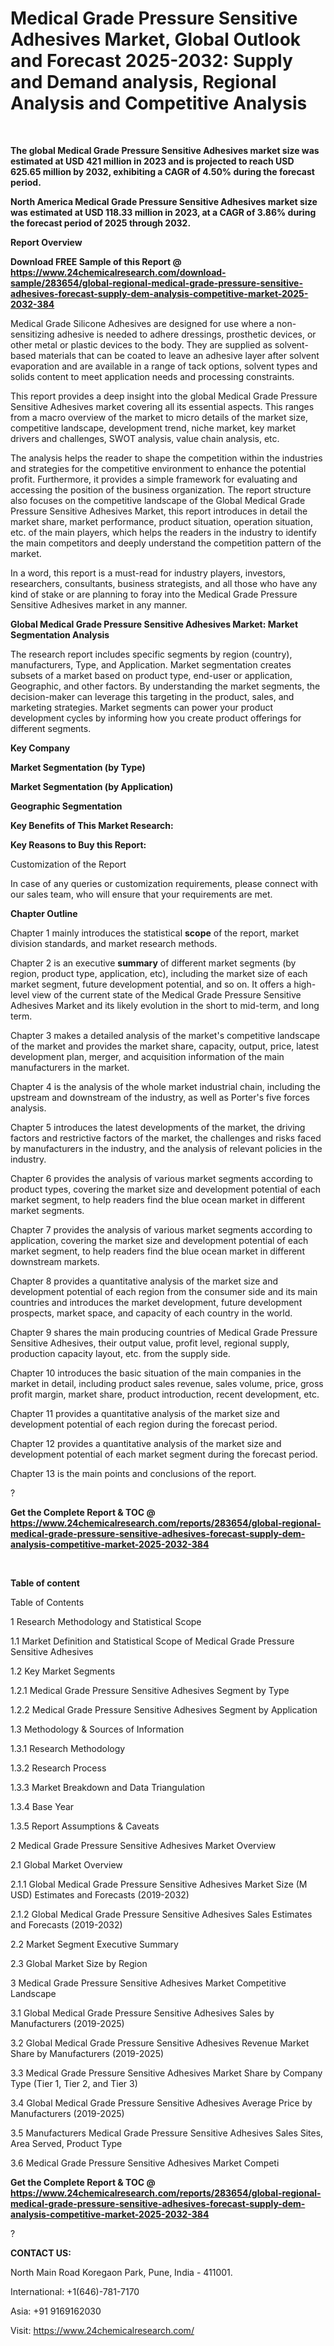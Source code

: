 <h1>Medical Grade Pressure Sensitive Adhesives Market, Global Outlook and Forecast 2025-2032: Supply and Demand analysis, Regional Analysis and Competitive Analysis</h1><br/><p><strong>The global Medical Grade Pressure Sensitive Adhesives market size was estimated at USD 421 million in 2023 and is projected to reach USD 625.65 million by 2032, exhibiting a <strong>CAGR</strong> of 4.50% during the forecast period.</strong></p>
 
 
 
 <p><strong>North America Medical Grade Pressure Sensitive Adhesives market size was estimated at USD 118.33 million in 2023, at a <strong>CAGR</strong> of 3.86% during the forecast period of 2025 through 2032.</strong></p>
 
 
 
 <p><strong>Report Overview</strong></p>
 
 
 
 <div><b>Download FREE Sample of this Report @ <a href="https://www.24chemicalresearch.com/download-sample/283654/global-regional-medical-grade-pressure-sensitive-adhesives-forecast-supply-dem-analysis-competitive-market-2025-2032-384">https://www.24chemicalresearch.com/download-sample/283654/global-regional-medical-grade-pressure-sensitive-adhesives-forecast-supply-dem-analysis-competitive-market-2025-2032-384</a></b></div>
 
 
 
 <p>Medical Grade Silicone Adhesives are designed for use where a non-sensitizing adhesive is needed to adhere dressings, prosthetic devices, or other metal or plastic devices to the body. They are supplied as solvent-based materials that can be coated to leave an adhesive layer after solvent evaporation and are available in a range of tack options, solvent types and solids content to meet application needs and processing constraints.</p>
 
 
 
 <p>This report provides a deep insight into the global Medical Grade Pressure Sensitive Adhesives market covering all its essential aspects. This ranges from a macro overview of the market to micro details of the market size, competitive landscape, development trend, niche market, key market drivers and challenges, SWOT analysis, value chain analysis, etc.</p>
 
 
 
 <p>The analysis helps the reader to shape the competition within the industries and strategies for the competitive environment to enhance the potential profit. Furthermore, it provides a simple framework for evaluating and accessing the position of the business organization. The report structure also focuses on the competitive landscape of the Global Medical Grade Pressure Sensitive Adhesives Market, this report introduces in detail the market share, market performance, product situation, operation situation, etc. of the main players, which helps the readers in the industry to identify the main competitors and deeply understand the competition pattern of the market.</p>
 
 
 
 <p>In a word, this report is a must-read for industry players, investors, researchers, consultants, business strategists, and all those who have any kind of stake or are planning to foray into the Medical Grade Pressure Sensitive Adhesives market in any manner.</p>
 
 
 
 <p><strong>Global Medical Grade Pressure Sensitive Adhesives Market: Market Segmentation Analysis</strong></p>
 
 
 
 <p>The research report includes specific segments by region (country), manufacturers, Type, and Application. Market segmentation creates subsets of a market based on product type, end-user or application, Geographic, and other factors. By understanding the market segments, the decision-maker can leverage this targeting in the product, sales, and marketing strategies. Market segments can power your product development cycles by informing how you create product offerings for different segments.</p>
 
 
 
 <p><strong>Key Company</strong></p>
 
 
 
 <p><strong>Market Segmentation (by Type)</strong></p>
 
 
 
 <p><strong>Market Segmentation (<strong>by Application</strong>)</strong></p>
 
 
 
 <p><strong>Geographic Segmentation</strong></p>
 
 
 
 <p><strong>Key Benefits of This Market Research:</strong></p>
 
 
 
 <p><strong>Key <strong>Reasons to Buy</strong> this Report:</strong></p>
 
 
 
 <p>Customization of the Report</p>
 
 
 
 <p>In case of any queries or customization requirements, please connect with our sales team, who will ensure that your requirements are met.</p>
 
 
 
 <p><strong>Chapter Outline</strong></p>
 
 
 
 <p>Chapter 1 mainly introduces the statistical <strong>scope</strong> of the report, market division standards, and market research methods.</p>
 
 
 
 <p>Chapter 2 is an executive <strong>summary</strong> of different market segments (by region, product type, application, etc), including the market size of each market segment, future development potential, and so on. It offers a high-level view of the current state of the Medical Grade Pressure Sensitive Adhesives Market and its likely evolution in the short to mid-term, and long term.</p>
 
 
 
 <p>Chapter 3 makes a detailed analysis of the market&#39;s competitive landscape of the market and provides the market share, capacity, output, price, latest development plan, merger, and acquisition information of the main manufacturers in the market.</p>
 
 
 
 <p>Chapter 4 is the analysis of the whole market industrial chain, including the upstream and downstream of the industry, as well as Porter&#39;s five forces analysis.</p>
 
 
 
 <p>Chapter 5 introduces the latest developments of the market, the driving factors and restrictive factors of the market, the challenges and risks faced by manufacturers in the industry, and the analysis of relevant policies in the industry.</p>
 
 
 
 <p>Chapter 6 provides the analysis of various market segments according to product types, covering the market size and development potential of each market segment, to help readers find the blue ocean market in different market segments.</p>
 
 
 
 <p>Chapter 7 provides the analysis of various market segments according to application, covering the market size and development potential of each market segment, to help readers find the blue ocean market in different downstream markets.</p>
 
 
 
 <p>Chapter 8 provides a quantitative analysis of the market size and development potential of each region from the consumer side and its main countries and introduces the market development, future development prospects, market space, and capacity of each country in the world.</p>
 
 
 
 <p>Chapter 9 shares the main producing countries of Medical Grade Pressure Sensitive Adhesives, their output value, profit level, regional supply, production capacity layout, etc. from the supply side.</p>
 
 
 
 <p>Chapter 10 introduces the basic situation of the main companies in the market in detail, including product sales revenue, sales volume, price, gross profit margin, market share, product introduction, recent development, etc.</p>
 
 
 
 <p>Chapter 11 provides a quantitative analysis of the market size and development potential of each region during the forecast period.</p>
 
 
 
 <p>Chapter 12 provides a quantitative analysis of the market size and development potential of each market segment during the forecast period.</p>
 
 
 
 <p>Chapter 13 is the main points and conclusions of the report.</p>
 
 
 
 <p>? </p>
 
 
 
 <div><b>Get the Complete Report & TOC @ <a href="https://www.24chemicalresearch.com/reports/283654/global-regional-medical-grade-pressure-sensitive-adhesives-forecast-supply-dem-analysis-competitive-market-2025-2032-384">https://www.24chemicalresearch.com/reports/283654/global-regional-medical-grade-pressure-sensitive-adhesives-forecast-supply-dem-analysis-competitive-market-2025-2032-384</a></b></div>
 
 
 
 <p><br />
 
 <b>Table of content</b></p>
 
 
 
 <p>Table of Contents<br />
 
 1 Research Methodology and Statistical Scope<br />
 
 1.1 Market Definition and Statistical Scope of Medical Grade Pressure Sensitive Adhesives<br />
 
 1.2 Key Market Segments<br />
 
 1.2.1 Medical Grade Pressure Sensitive Adhesives Segment by Type<br />
 
 1.2.2 Medical Grade Pressure Sensitive Adhesives Segment by Application<br />
 
 1.3 Methodology & Sources of Information<br />
 
 1.3.1 Research Methodology<br />
 
 1.3.2 Research Process<br />
 
 1.3.3 Market Breakdown and Data Triangulation<br />
 
 1.3.4 Base Year<br />
 
 1.3.5 Report Assumptions & Caveats<br />
 
 2 Medical Grade Pressure Sensitive Adhesives Market Overview<br />
 
 2.1 Global Market Overview<br />
 
 2.1.1 Global Medical Grade Pressure Sensitive Adhesives Market Size (M USD) Estimates and Forecasts (2019-2032)<br />
 
 2.1.2 Global Medical Grade Pressure Sensitive Adhesives Sales Estimates and Forecasts (2019-2032)<br />
 
 2.2 Market Segment Executive Summary<br />
 
 2.3 Global Market Size by Region<br />
 
 3 Medical Grade Pressure Sensitive Adhesives Market Competitive Landscape<br />
 
 3.1 Global Medical Grade Pressure Sensitive Adhesives Sales by Manufacturers (2019-2025)<br />
 
 3.2 Global Medical Grade Pressure Sensitive Adhesives Revenue Market Share by Manufacturers (2019-2025)<br />
 
 3.3 Medical Grade Pressure Sensitive Adhesives Market Share by Company Type (Tier 1, Tier 2, and Tier 3)<br />
 
 3.4 Global Medical Grade Pressure Sensitive Adhesives Average Price by Manufacturers (2019-2025)<br />
 
 3.5 Manufacturers Medical Grade Pressure Sensitive Adhesives Sales Sites, Area Served, Product Type<br />
 
 3.6 Medical Grade Pressure Sensitive Adhesives Market Competi</p>
 
 
 
 <div><b>Get the Complete Report & TOC @ <a href="https://www.24chemicalresearch.com/reports/283654/global-regional-medical-grade-pressure-sensitive-adhesives-forecast-supply-dem-analysis-competitive-market-2025-2032-384">https://www.24chemicalresearch.com/reports/283654/global-regional-medical-grade-pressure-sensitive-adhesives-forecast-supply-dem-analysis-competitive-market-2025-2032-384</a></b></div>
 
 
 
 <p>? </p>
 
 
 
 <p><b>CONTACT US:</b><br />
 
 North Main Road Koregaon Park, Pune, India - 411001.<br />
 
 International: +1(646)-781-7170<br />
 
 Asia: +91 9169162030<br />
 
 Visit: <a href="https://www.24chemicalresearch.com/">https://www.24chemicalresearch.com/</a></p>